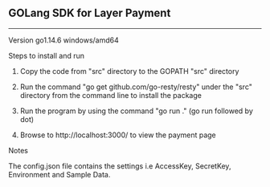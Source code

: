 ## GOLang SDK for Layer Payment
----------------------------------

Version go1.14.6 windows/amd64

Steps to install and run

1. Copy the code from "src" directory to the GOPATH "src" directory

2. Run the command "go get github.com/go-resty/resty" under the "src" directory from the command line to install the package

3. Run the program by using the command "go run ."  (go run followed by dot)

4. Browse to http://localhost:3000/ to view the payment page

Notes

The config.json file contains the settings 
i.e AccessKey, SecretKey, Environment and Sample Data.